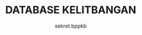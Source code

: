---
author: sekret.bppkb
title: "DATABASE KELITBANGAN"
thumbnail: /Aplikasi-Balitbang/thumbnails/database-kelitbangan.png
eurl: https://database-litbang.kalbarprov.go.id/
---
